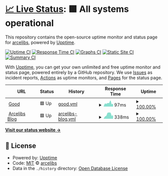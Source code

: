 # [📈 Live Status](https://up.arcelibs.com): <!--live status--> **🟩 All systems operational**

This repository contains the open-source uptime monitor and status page for [arcelibs](https://up.arcelibs.com), powered by [Upptime](https://github.com/upptime/upptime).

[![Uptime CI](https://github.com/arcelibs/upptime/workflows/Uptime%20CI/badge.svg)](https://github.com/arcelibs/upptime/actions?query=workflow%3A%22Uptime+CI%22)
[![Response Time CI](https://github.com/arcelibs/upptime/workflows/Response%20Time%20CI/badge.svg)](https://github.com/arcelibs/upptime/actions?query=workflow%3A%22Response+Time+CI%22)
[![Graphs CI](https://github.com/arcelibs/upptime/workflows/Graphs%20CI/badge.svg)](https://github.com/arcelibs/upptime/actions?query=workflow%3A%22Graphs+CI%22)
[![Static Site CI](https://github.com/arcelibs/upptime/workflows/Static%20Site%20CI/badge.svg)](https://github.com/arcelibs/upptime/actions?query=workflow%3A%22Static+Site+CI%22)
[![Summary CI](https://github.com/arcelibs/upptime/workflows/Summary%20CI/badge.svg)](https://github.com/arcelibs/upptime/actions?query=workflow%3A%22Summary+CI%22)

With [Upptime](https://upptime.js.org), you can get your own unlimited and free uptime monitor and status page, powered entirely by a GitHub repository. We use [Issues](https://github.com/arcelibs/upptime/issues) as incident reports, [Actions](https://github.com/arcelibs/upptime/actions) as uptime monitors, and [Pages](https://up.arcelibs.com) for the status page.

<!--start: status pages-->
<!-- This summary is generated by Upptime (https://github.com/upptime/upptime) -->
<!-- Do not edit this manually, your changes will be overwritten -->
<!-- prettier-ignore -->
| URL | Status | History | Response Time | Uptime |
| --- | ------ | ------- | ------------- | ------ |
| <img alt="" src="https://icons.duckduckgo.com/ip3/www.google.com.ico" height="13"> [Good](https://www.google.com) | 🟩 Up | [good.yml](https://github.com/Arcelibs/upptime/commits/HEAD/history/good.yml) | <details><summary><img alt="Response time graph" src="./graphs/good/response-time-week.png" height="20"> 97ms</summary><br><a href="https://up.arcelibs.com/history/good"><img alt="Response time 122" src="https://img.shields.io/endpoint?url=https%3A%2F%2Fraw.githubusercontent.com%2FArcelibs%2Fupptime%2FHEAD%2Fapi%2Fgood%2Fresponse-time.json"></a><br><a href="https://up.arcelibs.com/history/good"><img alt="24-hour response time 79" src="https://img.shields.io/endpoint?url=https%3A%2F%2Fraw.githubusercontent.com%2FArcelibs%2Fupptime%2FHEAD%2Fapi%2Fgood%2Fresponse-time-day.json"></a><br><a href="https://up.arcelibs.com/history/good"><img alt="7-day response time 97" src="https://img.shields.io/endpoint?url=https%3A%2F%2Fraw.githubusercontent.com%2FArcelibs%2Fupptime%2FHEAD%2Fapi%2Fgood%2Fresponse-time-week.json"></a><br><a href="https://up.arcelibs.com/history/good"><img alt="30-day response time 93" src="https://img.shields.io/endpoint?url=https%3A%2F%2Fraw.githubusercontent.com%2FArcelibs%2Fupptime%2FHEAD%2Fapi%2Fgood%2Fresponse-time-month.json"></a><br><a href="https://up.arcelibs.com/history/good"><img alt="1-year response time 122" src="https://img.shields.io/endpoint?url=https%3A%2F%2Fraw.githubusercontent.com%2FArcelibs%2Fupptime%2FHEAD%2Fapi%2Fgood%2Fresponse-time-year.json"></a></details> | <details><summary><a href="https://up.arcelibs.com/history/good">100.00%</a></summary><a href="https://up.arcelibs.com/history/good"><img alt="All-time uptime 100.00%" src="https://img.shields.io/endpoint?url=https%3A%2F%2Fraw.githubusercontent.com%2FArcelibs%2Fupptime%2FHEAD%2Fapi%2Fgood%2Fuptime.json"></a><br><a href="https://up.arcelibs.com/history/good"><img alt="24-hour uptime 100.00%" src="https://img.shields.io/endpoint?url=https%3A%2F%2Fraw.githubusercontent.com%2FArcelibs%2Fupptime%2FHEAD%2Fapi%2Fgood%2Fuptime-day.json"></a><br><a href="https://up.arcelibs.com/history/good"><img alt="7-day uptime 100.00%" src="https://img.shields.io/endpoint?url=https%3A%2F%2Fraw.githubusercontent.com%2FArcelibs%2Fupptime%2FHEAD%2Fapi%2Fgood%2Fuptime-week.json"></a><br><a href="https://up.arcelibs.com/history/good"><img alt="30-day uptime 100.00%" src="https://img.shields.io/endpoint?url=https%3A%2F%2Fraw.githubusercontent.com%2FArcelibs%2Fupptime%2FHEAD%2Fapi%2Fgood%2Fuptime-month.json"></a><br><a href="https://up.arcelibs.com/history/good"><img alt="1-year uptime 100.00%" src="https://img.shields.io/endpoint?url=https%3A%2F%2Fraw.githubusercontent.com%2FArcelibs%2Fupptime%2FHEAD%2Fapi%2Fgood%2Fuptime-year.json"></a></details>
| <img alt="" src="https://icons.duckduckgo.com/ip3/blog.arcelibs.com.ico" height="13"> [Arcelibs Blog](https://blog.arcelibs.com) | 🟩 Up | [arcelibs-blog.yml](https://github.com/Arcelibs/upptime/commits/HEAD/history/arcelibs-blog.yml) | <details><summary><img alt="Response time graph" src="./graphs/arcelibs-blog/response-time-week.png" height="20"> 338ms</summary><br><a href="https://up.arcelibs.com/history/arcelibs-blog"><img alt="Response time 255" src="https://img.shields.io/endpoint?url=https%3A%2F%2Fraw.githubusercontent.com%2FArcelibs%2Fupptime%2FHEAD%2Fapi%2Farcelibs-blog%2Fresponse-time.json"></a><br><a href="https://up.arcelibs.com/history/arcelibs-blog"><img alt="24-hour response time 275" src="https://img.shields.io/endpoint?url=https%3A%2F%2Fraw.githubusercontent.com%2FArcelibs%2Fupptime%2FHEAD%2Fapi%2Farcelibs-blog%2Fresponse-time-day.json"></a><br><a href="https://up.arcelibs.com/history/arcelibs-blog"><img alt="7-day response time 338" src="https://img.shields.io/endpoint?url=https%3A%2F%2Fraw.githubusercontent.com%2FArcelibs%2Fupptime%2FHEAD%2Fapi%2Farcelibs-blog%2Fresponse-time-week.json"></a><br><a href="https://up.arcelibs.com/history/arcelibs-blog"><img alt="30-day response time 324" src="https://img.shields.io/endpoint?url=https%3A%2F%2Fraw.githubusercontent.com%2FArcelibs%2Fupptime%2FHEAD%2Fapi%2Farcelibs-blog%2Fresponse-time-month.json"></a><br><a href="https://up.arcelibs.com/history/arcelibs-blog"><img alt="1-year response time 255" src="https://img.shields.io/endpoint?url=https%3A%2F%2Fraw.githubusercontent.com%2FArcelibs%2Fupptime%2FHEAD%2Fapi%2Farcelibs-blog%2Fresponse-time-year.json"></a></details> | <details><summary><a href="https://up.arcelibs.com/history/arcelibs-blog">100.00%</a></summary><a href="https://up.arcelibs.com/history/arcelibs-blog"><img alt="All-time uptime 72.27%" src="https://img.shields.io/endpoint?url=https%3A%2F%2Fraw.githubusercontent.com%2FArcelibs%2Fupptime%2FHEAD%2Fapi%2Farcelibs-blog%2Fuptime.json"></a><br><a href="https://up.arcelibs.com/history/arcelibs-blog"><img alt="24-hour uptime 100.00%" src="https://img.shields.io/endpoint?url=https%3A%2F%2Fraw.githubusercontent.com%2FArcelibs%2Fupptime%2FHEAD%2Fapi%2Farcelibs-blog%2Fuptime-day.json"></a><br><a href="https://up.arcelibs.com/history/arcelibs-blog"><img alt="7-day uptime 100.00%" src="https://img.shields.io/endpoint?url=https%3A%2F%2Fraw.githubusercontent.com%2FArcelibs%2Fupptime%2FHEAD%2Fapi%2Farcelibs-blog%2Fuptime-week.json"></a><br><a href="https://up.arcelibs.com/history/arcelibs-blog"><img alt="30-day uptime 100.00%" src="https://img.shields.io/endpoint?url=https%3A%2F%2Fraw.githubusercontent.com%2FArcelibs%2Fupptime%2FHEAD%2Fapi%2Farcelibs-blog%2Fuptime-month.json"></a><br><a href="https://up.arcelibs.com/history/arcelibs-blog"><img alt="1-year uptime 72.27%" src="https://img.shields.io/endpoint?url=https%3A%2F%2Fraw.githubusercontent.com%2FArcelibs%2Fupptime%2FHEAD%2Fapi%2Farcelibs-blog%2Fuptime-year.json"></a></details>

<!--end: status pages-->

[**Visit our status website →**](https://up.arcelibs.com)

## 📄 License

- Powered by: [Upptime](https://github.com/upptime/upptime)
- Code: [MIT](./LICENSE) © [arcelibs](https://up.arcelibs.com)
- Data in the `./history` directory: [Open Database License](https://opendatacommons.org/licenses/odbl/1-0/)
